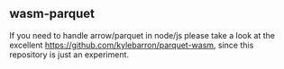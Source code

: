 
## wasm-parquet

If you need to handle arrow/parquet in node/js please take a look at the excellent https://github.com/kylebarron/parquet-wasm, since this repository is just an experiment.